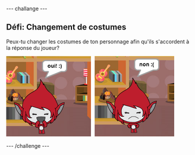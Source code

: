 --- challange ---

## Défi: Changement de costumes

Peux-tu changer les costumes de ton personnage afin qu'ils s'accordent à la réponse du joueur?

![capture d'écran](images/brain-costume.png)

--- /challenge ---